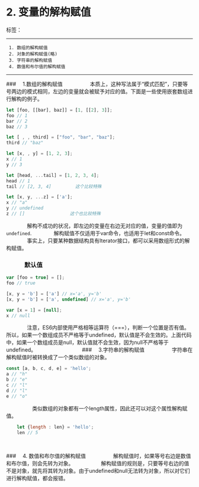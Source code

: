 ﻿# 2. 变量的解构赋值

标签： 

---

```
 1. 数组的解构赋值
 2. 对象的解构赋值(略)
 3. 字符串的解构赋值
 4. 数值和布尔值的解构赋值
```
 ---

###　     1.数组的解构赋值
　　　　　本质上，这种写法属于“模式匹配”，只要等号两边的模式相同，左边的变量就会被赋予对应的值。下面是一些使用嵌套数组进行解构的例子。
```javascript
let [foo, [[bar], baz]] = [1, [[2], 3]];
foo // 1
bar // 2
baz // 3

let [ , , third] = ["foo", "bar", "baz"];
third // "baz"

let [x, , y] = [1, 2, 3];
x // 1
y // 3

let [head, ...tail] = [1, 2, 3, 4];
head // 1
tail // [2, 3, 4]         这个比较特殊

let [x, y, ...z] = ['a'];
x // "a"
y // undefined
z // []                 这个也比较特殊
```

　　　　解构不成功的状况，即左边的变量在右边无对应的值，变量的值即为`undefined`.
　　　　解构赋值不仅适用于var命令，也适用于let和const命令。
　　　　事实上，只要某种数据结构具有Iterator接口，都可以采用数组形式的解构赋值。

### 　　　默认值
```javascript
var [foo = true] = [];
foo // true

[x, y = 'b'] = ['a'] // x='a', y='b'
[x, y = 'b'] = ['a', undefined] // x='a', y='b'

var [x = 1] = [null];
x // null
```
　　　　注意，ES6内部使用严格相等运算符（===），判断一个位置是否有值。所以，如果一个数组成员不严格等于undefined，默认值是不会生效的。上面代码中，如果一个数组成员是null，默认值就不会生效，因为null不严格等于undefined。
　　　　
　　　　
###　     3.字符串的解构赋值
　　　　　字符串在解构赋值时被转换成了一个类似数组的对象。
```javascript
const [a, b, c, d, e] = 'hello';
a // "h"
b // "e"
c // "l"
d // "l"
e // "o"
```
　　　　　类似数组的对象都有一个length属性，因此还可以对这个属性解构赋值。
```javascript
    let {length : len} = 'hello';
    len // 5
```

    
<br/>


###　     4. 数值和布尔值的解构赋值
　　　　　解构赋值时，如果等号右边是数值和布尔值，则会先转为对象。
　　　　　解构赋值的规则是，只要等号右边的值不是对象，就先将其转为对象。由于undefined和null无法转为对象，所以对它们进行解构赋值，都会报错。

